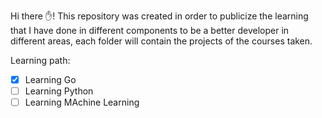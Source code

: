Hi there ✋!
This repository was created in order to publicize the learning that I have done in different components to be a better developer in different areas, each folder will contain the projects of the courses taken.

Learning path:
 - [x] Learning Go
 - [ ] Learning Python
 - [ ] Learning MAchine Learning
